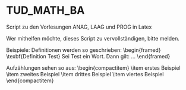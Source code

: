 # TUD_MATH_BA
Script zu den Vorlesungen ANAG, LAAG und PROG in Latex

Wer mithelfen möchte, dieses Script zu vervollständigen, bitte melden.

Beispiele:
Definitionen werden so geschrieben:
\begin{framed}
  \texbf{Definition Test} Sei Test ein Wort. Dann gilt: ... 
\end{framed}

Aufzählungen sehen so aus:
\begin{compactitem}
  \item erstes Beispiel
  \item zweites Beispiel
  \item drittes Beispiel
  \item viertes Beispiel
\end{compactitem}
